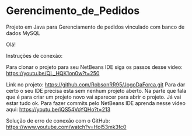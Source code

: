 # Gerencimento_de_Pedidos
Projeto em Java para Gerenciamento de pedidos vinculado com banco de dados MySQL

Olá!

Instruções de conexão:

Para clonar o projeto para seu NetBeans IDE siga os passos desse video: https://youtu.be/QL_HQK1on0w?t=250

Link no projeto: https://github.com/RobsonRR95/JogoDaForca.git
Para dar certo o seu IDE precisa esta sem nenhum projeto aberto.
Na parte que fala que é para criar um projeto novo vai aparecer para abrir o projeto. Já vai estar tudo ok.
Para fazer commits pelo NetBeans IDE aprenda nesse video aqui: https://youtu.be/iQS54VoYQHo?t=213

Solução de erro de conexão com o GitHub: https://www.youtube.com/watch?v=Hol53mk3fc0
